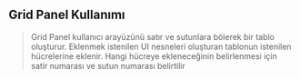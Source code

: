 ## Grid Panel Kullanımı ##

> Grid Panel  kullanıcı arayüzünü satır ve sutunlara bölerek bir tablo oluşturur. Eklenmek istenilen UI nesneleri oluşturan tablonun istenilen hücrelerine eklenir. Hangi hücreye ekleneceğinin belirlenmesi için satir numarası ve sutun numarası belirtilir 
